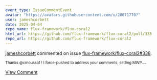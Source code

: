 ```yaml
---
event_type: IssueCommentEvent
avatar: "https://avatars.githubusercontent.com/u/20071770?"
user: jameshcorbett
date: 2025-04-04
repo_name: flux-framework/flux-coral2
html_url: https://github.com/flux-framework/flux-coral2/pull/338
repo_url: https://github.com/flux-framework/flux-coral2
---
```


<a href='https://github.com/jameshcorbett' target='_blank'>jameshcorbett</a> commented on issue <a href='https://github.com/flux-framework/flux-coral2/pull/338' target='_blank'>flux-framework/flux-coral2#338</a>.

<small>Thanks @cmoussa1 ! I force-pushed to address your comments, setting MWP....</small>

<a href='https://github.com/flux-framework/flux-coral2/pull/338' target='_blank'>View Comment</a>